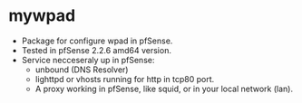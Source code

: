 # mywpad
- Package for configure wpad in pfSense.
- Tested in pfSense 2.2.6 amd64 version.
- Service necceseraly up in pfSense:
  - unbound (DNS Resolver)
  - lighttpd or vhosts running for http in tcp80 port.
  - A proxy working in pfSense, like squid, or in your local network (lan).

